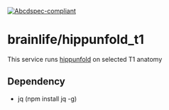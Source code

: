 [![Abcdspec-compliant](https://img.shields.io/badge/ABCD_Spec-v1.0-green.svg)](https://github.com/soichih/abcd-spec)

# brainlife/hippunfold_t1

This service runs [hippunfold](https://hippunfold.readthedocs.io) on selected T1 anatomy

## Dependency

* jq (npm install jq -g)

